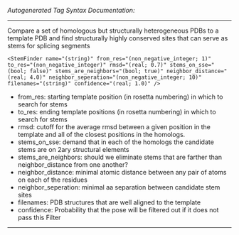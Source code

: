 _Autogenerated Tag Syntax Documentation:_

---
Compare a set of homologous but structurally heterogeneous PDBs to a template PDB and find structurally highly conserved sites that can serve as stems for splicing segments

```
<StemFinder name="(string)" from_res="(non_negative_integer; 1)" to_res="(non_negative_integer)" rmsd="(real; 0.7)" stems_on_sse="(bool; false)" stems_are_neighbors="(bool; true)" neighbor_distance="(real; 4.0)" neighbor_seperation="(non_negative_integer; 10)" filenames="(string)" confidence="(real; 1.0)" />
```

-   from_res: starting template position (in rosetta numbering) in which to search for stems
-   to_res: ending template positions (in rosetta numbering) in which to search for stems
-   rmsd: cutoff for the average rmsd between a given position in the template and all of the closest positions in the homologs.
-   stems_on_sse: demand that in each of the homologs the candidate stems are on 2ary structural elements
-   stems_are_neighbors: should we eliminate stems that are farther than neighbor_distance from one another?
-   neighbor_distance: minimal atomic distance between any pair of atoms on each of the residues
-   neighbor_seperation: minimal aa separation between candidate stem sites
-   filenames: PDB structures that are well aligned to the template
-   confidence: Probability that the pose will be filtered out if it does not pass this Filter

---
